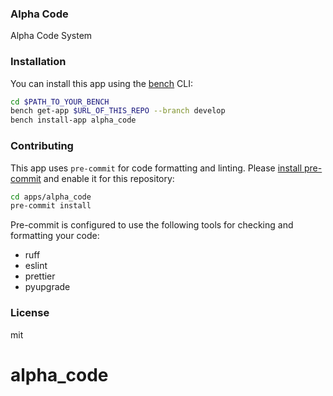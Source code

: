 ### Alpha Code

Alpha Code System

### Installation

You can install this app using the [bench](https://github.com/frappe/bench) CLI:

```bash
cd $PATH_TO_YOUR_BENCH
bench get-app $URL_OF_THIS_REPO --branch develop
bench install-app alpha_code
```

### Contributing

This app uses `pre-commit` for code formatting and linting. Please [install pre-commit](https://pre-commit.com/#installation) and enable it for this repository:

```bash
cd apps/alpha_code
pre-commit install
```

Pre-commit is configured to use the following tools for checking and formatting your code:

- ruff
- eslint
- prettier
- pyupgrade

### License

mit
# alpha_code
